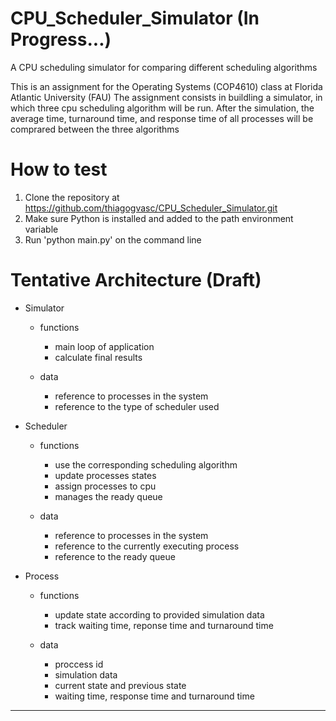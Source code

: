 # CPU_Scheduler_Simulator (In Progress...)
A CPU scheduling simulator for comparing different scheduling algorithms




This is an assignment for the Operating Systems (COP4610) class at Florida Atlantic University (FAU)
The assignment consists in buildling a simulator, in which three cpu scheduling algorithm will be run.
After the simulation, the average time, turnaround time, and response time of all processes will be comprared between the three algorithms

# How to test

1. Clone the repository at https://github.com/thiagogvasc/CPU_Scheduler_Simulator.git
2. Make sure Python is installed and added to the path environment variable
3. Run 'python main.py' on the command line

# Tentative Architecture (Draft)

- Simulator
    - functions
        - main loop of application
        - calculate final results

    - data
        - reference to processes in the system
        - reference to the type of scheduler used


- Scheduler
    - functions
        - use the corresponding scheduling algorithm
        - update processes states
        - assign processes to cpu
        - manages the ready queue

    - data
        - reference to processes in the system
        - reference to the currently executing process
        - reference to the ready queue


- Process
    - functions
        - update state according to provided simulation data
        - track waiting time, reponse time and turnaround time

    - data
        - proccess id
        - simulation data
        - current state and previous state
        - waiting time, response time and turnaround time
--------------------------------------------------------------
